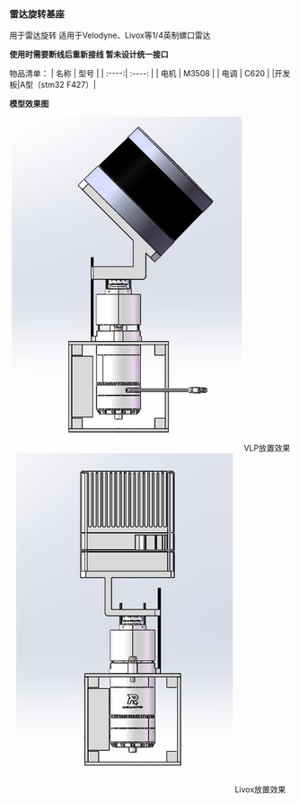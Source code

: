 ### 雷达旋转基座
用于雷达旋转
适用于Velodyne、Livox等1/4英制螺口雷达

**使用时需要断线后重新接线 暂未设计统一接口**

物品清单：
| 名称 | 型号 | 
| :----:| :----: | 
| 电机 | M3508 | 
| 电调 | C620 |
|开发板|A型（stm32 F427）|

**模型效果图**

<div align=center>

![](./VLP.jpg)
VLP放置效果
![](./Livox.jpg)
Livox放置效果
</div>